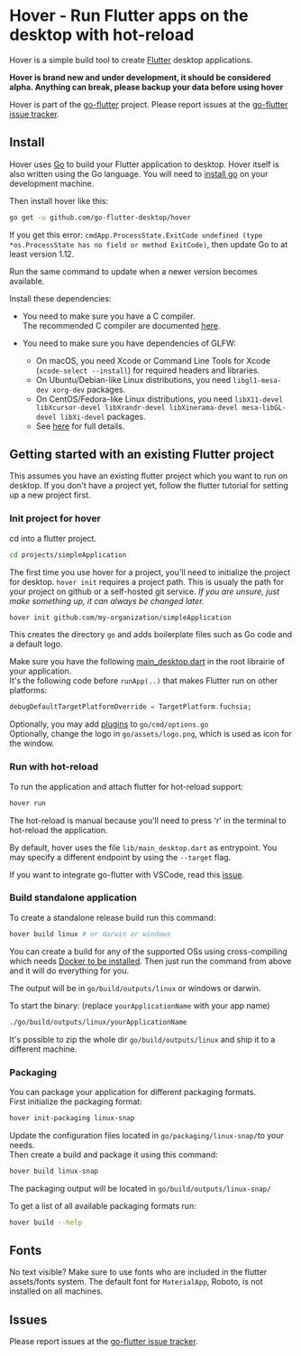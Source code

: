 # Hover - Run Flutter apps on the desktop with hot-reload

Hover is a simple build tool to create [Flutter](https://flutter.dev) desktop applications.

**Hover is brand new and under development, it should be considered alpha. Anything can break, please backup your data before using hover**

Hover is part of the [go-flutter](https://github.com/go-flutter-desktop/go-flutter) project. Please report issues at the [go-flutter issue tracker](https://github.com/go-flutter-desktop/go-flutter/issues/).

## Install

Hover uses [Go](https://golang.org) to build your Flutter application to desktop. Hover itself is also written using the Go language. You will need to [install go](https://golang.org/doc/install) on your development machine.

Then install hover like this:

```bash
go get -u github.com/go-flutter-desktop/hover
```

If you get this error: `cmdApp.ProcessState.ExitCode undefined (type *os.ProcessState has no field or method ExitCode)`,
then update Go to at least version 1.12.

Run the same command to update when a newer version becomes available.

Install these dependencies:

* You need to make sure you have a C compiler.  
  The recommended C compiler are documented [here](https://github.com/golang/go/wiki/InstallFromSource#install-c-tools).

* You need to make sure you have dependencies of GLFW:
	* On macOS, you need Xcode or Command Line Tools for Xcode (`xcode-select --install`) for required headers and libraries.
	* On Ubuntu/Debian-like Linux distributions, you need `libgl1-mesa-dev xorg-dev` packages.
	* On CentOS/Fedora-like Linux distributions, you need `libX11-devel libXcursor-devel libXrandr-devel libXinerama-devel mesa-libGL-devel libXi-devel` packages.
	* See [here](http://www.glfw.org/docs/latest/compile.html#compile_deps) for full details.

## Getting started with an existing Flutter project

This assumes you have an existing flutter project which you want to run on desktop. If you don't have a project yet, follow the flutter tutorial for setting up a new project first.

### Init project for hover

cd into a flutter project.

```bash
cd projects/simpleApplication
```

The first time you use hover for a project, you'll need to initialize the project for desktop. `hover init` requires a project path. This is usualy the path for your project on github or a self-hosted git service. _If you are unsure, just make something up, it can always be changed later._

```bash
hover init github.com/my-organization/simpleApplication
```

This creates the directory `go` and adds boilerplate files such as Go code and a default logo.

Make sure you have the following
[main_desktop.dart](https://github.com/go-flutter-desktop/examples/blob/5508a59ff4916fca9c05dfde4929d8848fd2a947/pointer_demo/lib/main_desktop.dart)
in the root librairie of your application.  
It's the following code before `runApp(..)` that makes Flutter run on other platforms:
```dart
debugDefaultTargetPlatformOverride = TargetPlatform.fuchsia;
```


Optionally, you may add [plugins](https://github.com/go-flutter-desktop/plugins) to `go/cmd/options.go`  
Optionally, change the logo in `go/assets/logo.png`, which is used as icon for the window.


### Run with hot-reload

To run the application and attach flutter for hot-reload support:

```bash
hover run
```

The hot-reload is manual because you'll need to press 'r' in the terminal to hot-reload the application.

By default, hover uses the file `lib/main_desktop.dart` as entrypoint. You may specify a different endpoint by using the `--target` flag.

If you want to integrate go-flutter with VSCode, read this [issue](https://github.com/go-flutter-desktop/go-flutter/issues/129#issuecomment-513590141).

### Build standalone application

To create a standalone release build run this command:

```bash
hover build linux # or darwin or windows
```
You can create a build for any of the supported OSs using cross-compiling which needs [Docker to be installed](https://docs.docker.com/install/).
Then just run the command from above and it will do everything for you.

The output will be in `go/build/outputs/linux` or windows or darwin.

To start the binary: (replace `yourApplicationName` with your app name)

```bash
./go/build/outputs/linux/yourApplicationName
```

It's possible to zip the whole dir `go/build/outputs/linux` and ship it to a different machine.

### Packaging
You can package your application for different packaging formats.  
First initialize the packaging format:
```bash
hover init-packaging linux-snap
```
Update the configuration files located in `go/packaging/linux-snap/`to your needs.  
Then create a build and package it using this command:
```bash
hover build linux-snap
```
The packaging output will be located in `go/build/outputs/linux-snap/`

To get a list of all available packaging formats run:
```bash
hover build --help
```

## Fonts

No text visible? Make sure to use fonts who are included in the flutter assets/fonts system. The default font for `MaterialApp`, Roboto, is not installed on all machines.


## Issues

Please report issues at the [go-flutter issue tracker](https://github.com/go-flutter-desktop/go-flutter/issues/).
